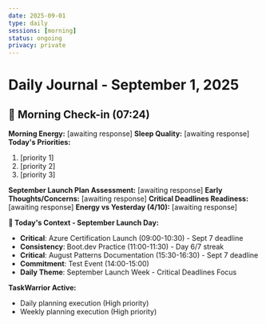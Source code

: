 ```yaml
---
date: 2025-09-01
type: daily
sessions: [morning]
status: ongoing
privacy: private
---
```


# Daily Journal - September 1, 2025

## 🌅 Morning Check-in (07:24)
**Morning Energy:** [awaiting response]
**Sleep Quality:** [awaiting response]
**Today's Priorities:**
1. [priority 1]
2. [priority 2] 
3. [priority 3]

**September Launch Plan Assessment:** [awaiting response]
**Early Thoughts/Concerns:** [awaiting response]
**Critical Deadlines Readiness:** [awaiting response]
**Energy vs Yesterday (4/10):** [awaiting response]

**📅 Today's Context - September Launch Day:**
- **Critical**: Azure Certification Launch (09:00-10:30) - Sept 7 deadline
- **Consistency**: Boot.dev Practice (11:00-11:30) - Day 6/7 streak
- **Critical**: August Patterns Documentation (15:30-16:30) - Sept 7 deadline
- **Commitment**: Test Event (14:00-15:00)
- **Daily Theme**: September Launch Week - Critical Deadlines Focus

**TaskWarrior Active:**
- Daily planning execution (High priority)
- Weekly planning execution (High priority)